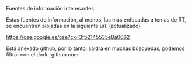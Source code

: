 Fuentes de información interesantes.

Estas fuentes de información, al menos, las más enfocadas a temas de RT, se encuentran alojadas en la siguiente url. (actualizado)

https://cse.google.es/cse?cx=3fb2145535e8a0062

Está anexado github, por lo tanto, saldrá en muchas búsquedas, podemos filtrar con el dork -github.com

